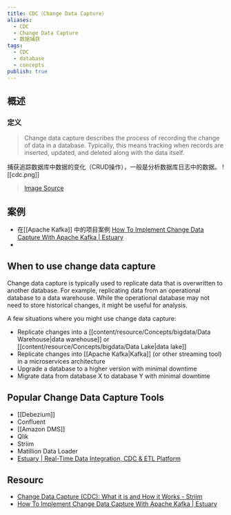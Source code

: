```yaml
---
title: CDC（Change Data Capture）
aliases:
  - CDC
  - Change Data Capture
  - 数据捕获
tags:
  - CDC
  - database
  - concepts
publish: true
---
```

## 概述

### 定义

> Change data capture describes the process of recording the change of data in a database. Typically, this means tracking when records are inserted, updated, and deleted along with the data itself.

捕获追踪数据库中数据的变化（CRUD操作），一般是分析数据库日志中的数据。
 ![[cdc.png]]
> [Image Source](https://www.striim.com/blog/change-data-capture-cdc-what-it-is-and-how-it-works/)


## 案例

- 在[[Apache Kafka]] 中的项目案例 [How To Implement Change Data Capture With Apache Kafka  | Estuary](https://estuary.dev/change-data-capture-kafka/)
- 

## When to use change data capture

Change data capture is typically used to replicate data that is overwritten to another database. For example, replicating data from an operational database to a data warehouse. While the operational database may not need to store historical changes, it might be useful for analysis.

A few situations where you might use change data capture:

- Replicate changes into a [[content/resource/Concepts/bigdata/Data Warehouse|data warehouse]] or [[content/resource/Concepts/bigdata/Data Lake|data lake]]
- Replicate changes into [[Apache Kafka|Kafka]] (or other streaming tool) in a microservices architecture
- Upgrade a database to a higher version with minimal downtime
- Migrate data from database X to database Y with minimal downtime

## Popular Change Data Capture Tools

- [[Debezium]]
- Confluent
- [[Amazon DMS]]
- Qlik
- Striim
- Matillion Data Loader
- [Estuary | Real-Time Data Integration, CDC & ETL Platform](https://estuary.dev/)


## Resourc

- [Change Data Capture (CDC): What it is and How it Works - Striim](https://www.striim.com/blog/change-data-capture-cdc-what-it-is-and-how-it-works/)
- [How To Implement Change Data Capture With Apache Kafka  | Estuary](https://estuary.dev/change-data-capture-kafka/)
